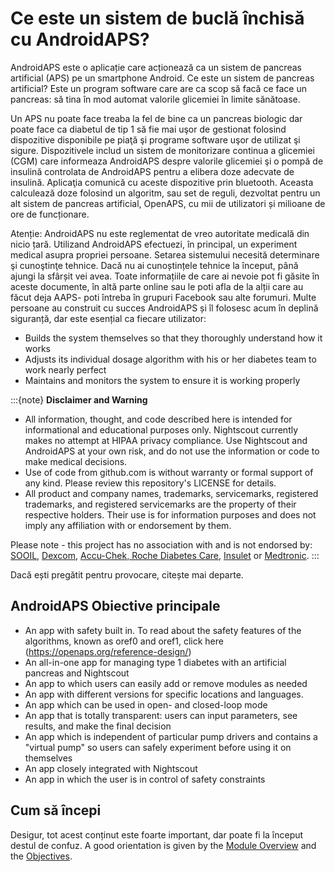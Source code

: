 # Ce este un sistem de buclă închisă cu AndroidAPS?

AndroidAPS este o aplicație care acționează ca un sistem de pancreas artificial (APS) pe un smartphone Android. Ce este un sistem de pancreas artificial? Este un program software care are ca scop să facă ce face un pancreas: să tina în mod automat valorile glicemiei în limite sănătoase.

Un APS nu poate face treaba la fel de bine ca un pancreas biologic dar poate face ca diabetul de tip 1 să fie mai uşor de gestionat folosind dispozitive disponibile pe piaţă şi programe software uşor de utilizat şi sigure. Dispozitivele includ un sistem de monitorizare continua a glicemiei (CGM) care informeaza AndroidAPS despre valorile glicemiei şi o pompă de insulină controlata de AndroidAPS pentru a elibera doze adecvate de insulină. Aplicaţia comunică cu aceste dispozitive prin bluetooth. Aceasta calculează doze folosind un algoritm, sau set de reguli, dezvoltat pentru un alt sistem de pancreas artificial, OpenAPS, cu mii de utilizatori și milioane de ore de funcționare.

Atenție: AndroidAPS nu este reglementat de vreo autoritate medicală din nicio țară. Utilizand AndroidAPS efectuezi, în principal, un experiment medical asupra propriei persoane. Setarea sistemului necesită determinare şi cunoştinţe tehnice. Dacă nu ai cunoștințele tehnice la început, până ajungi la sfârșit vei avea. Toate informațiile de care ai nevoie pot fi găsite în aceste documente, în altă parte online sau le poti afla de la alții care au făcut deja AAPS- poti întreba în grupuri Facebook sau alte forumuri. Multe persoane au construit cu succes AndroidAPS și îl folosesc acum în deplină siguranță, dar este esențial ca fiecare utilizator:

- Builds the system themselves so that they thoroughly understand how it works
- Adjusts its individual dosage algorithm with his or her diabetes team to work nearly perfect
- Maintains and monitors the system to ensure it is working properly

:::{note}
**Disclaimer and Warning**

- All information, thought, and code described here is intended for informational and educational purposes only. Nightscout currently makes no attempt at HIPAA privacy compliance. Use Nightscout and AndroidAPS at your own risk, and do not use the information or code to make medical decisions.
- Use of code from github.com is without warranty or formal support of any kind. Please review this repository's LICENSE for details.
- All product and company names, trademarks, servicemarks, registered trademarks, and registered servicemarks are the property of their respective holders. Their use is for information purposes and does not imply any affiliation with or endorsement by them.

Please note - this project has no association with and is not endorsed by: [SOOIL](http://www.sooil.com/eng/), [Dexcom](https://www.dexcom.com/), [Accu-Chek, Roche Diabetes Care](https://www.accu-chek.com/), [Insulet](https://www.insulet.com/) or [Medtronic](https://www.medtronic.com/).
:::

Dacă ești pregătit pentru provocare, citește mai departe.

## AndroidAPS Obiective principale

- An app with safety built in. To read about the safety features of the algorithms, known as oref0 and oref1, click here (<https://openaps.org/reference-design/>)
- An all-in-one app for managing type 1 diabetes with an artificial pancreas and Nightscout
- An app to which users can easily add or remove modules as needed
- An app with different versions for specific locations and languages.
- An app which can be used in open- and closed-loop mode
- An app that is totally transparent: users can input parameters, see results, and make the final decision
- An app which is independent of particular pump drivers and contains a "virtual pump" so users can safely experiment before using it on themselves
- An app closely integrated with Nightscout
- An app in which the user is in control of safety constraints

## Cum să începi

Desigur, tot acest conținut este foarte important, dar poate fi la început destul de confuz. A good orientation is given by the [Module Overview](../Module/module.md) and the [Objectives](../Usage/Objectives.html).
